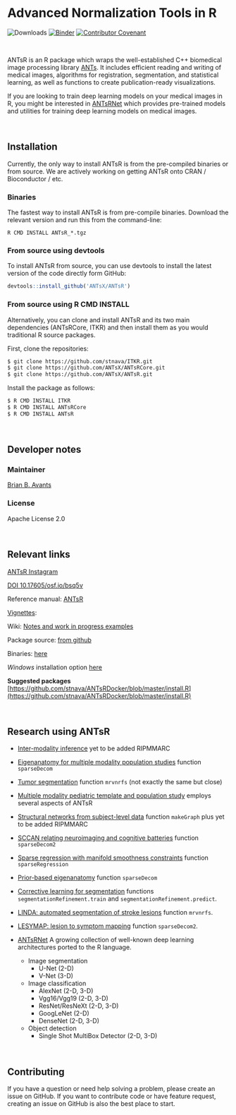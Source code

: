 

<!--
![ants brain](http://i.imgur.com/I2VNWpA.png)
![ants edie](http://i.imgur.com/DcV1NVT.png)
![ants babe](http://i.imgur.com/gwoxI5M.png)
-->
# Advanced Normalization Tools in R

![Downloads](https://img.shields.io/github/downloads/antsx/antsr/total) 
[![Binder](https://mybinder.org/badge_logo.svg)](https://mybinder.org/v2/gh/stnava/ANTsRDocker/master)
[![Contributor Covenant](https://img.shields.io/badge/Contributor%20Covenant-v2.0%20adopted-ff69b4.svg)](code_of_conduct.md)

<br />

ANTsR is an R package which wraps the well-established C++ biomedical image processing library [ANTs](https://github.com/ANTsX/ANTs). It includes efficient reading and writing of medical images, algorithms for registration, segmentation, and statistical learning, as well as functions to create publication-ready visualizations.

If you are looking to train deep learning models on your medical images in R, you might be interested in [ANTsRNet](https://github.com/ANTsX/ANTsPy) which provides pre-trained models and utilities for training deep learning models on medical images.

<br />

## Installation

Currently, the only way to install ANTsR is from the pre-compiled binaries or from source. We are actively working on getting ANTsR onto CRAN / Bioconductor / etc. 

### Binaries

The fastest way to install ANTsR is from pre-compile binaries. Download the relevant version and run this from the command-line:

```
R CMD INSTALL ANTsR_*.tgz
```

### From source using devtools

To install ANTsR from source, you can use devtools to install the latest version of the code directly form GitHub:

```R
devtools::install_github('ANTsX/ANTsR')
```

### From source using R CMD INSTALL

Alternatively, you can clone and install ANTsR and its two main dependencies (ANTsRCore, ITKR) and then install them as you would traditional R source packages.

First, clone the repositories:

```sh
$ git clone https://github.com/stnava/ITKR.git
$ git clone https://github.com/ANTsX/ANTsRCore.git
$ git clone https://github.com/ANTsX/ANTsR.git
```

Install the package as follows:

```sh
$ R CMD INSTALL ITKR
$ R CMD INSTALL ANTsRCore
$ R CMD INSTALL ANTsR
```

<br />

## Developer notes

### Maintainer

[Brian B. Avants](http://stnava.github.io/)

### License

Apache License 2.0

<br />

## Relevant links

[ANTsR Instagram](https://www.instagram.com/antsrx/)

[DOI 10.17605/osf.io/bsq5v](https://osf.io/bsq5v/)

Reference manual:	[ANTsR](https://antsx.github.io/ANTsR/reference/index.html)

[Vignettes](https://antsx.github.io/ANTsR/articles/):

Wiki: [Notes and work in progress examples](https://github.com/ANTsX/ANTsR/wiki)

Package source:	[from github](https://github.com/ANTsX/ANTsR/zipball/master)

Binaries:	[here](http://github.com/ANTsX/ANTsR/releases/)

*Windows* installation option [here](https://github.com/ANTsX/ANTsR/wiki/Installing-ANTsR-on-Windows-10-(using-WSL2))

**Suggested packages** [https://github.com/stnava/ANTsRDocker/blob/master/install.R](https://github.com/stnava/ANTsRDocker/blob/master/install.R)

<br />

## Research using ANTsR

* [Inter-modality inference](http://www.ncbi.nlm.nih.gov/pubmed/25449745) yet to be added RIPMMARC

* [Eigenanatomy for multiple modality population studies](http://www.ncbi.nlm.nih.gov/pubmed/25448483) function `sparseDecom`

* [Tumor segmentation](http://www.ncbi.nlm.nih.gov/pubmed/25433513) function `mrvnrfs` (not exactly the same but close)

* [Multiple modality pediatric template and population study](http://www.nature.com/articles/sdata20153) employs several aspects of ANTsR

* [Structural networks from subject-level data](http://www.ncbi.nlm.nih.gov/pubmed/25320792) function `makeGraph` plus yet to be added RIPMMARC

* [SCCAN relating neuroimaging and cognitive batteries](http://www.ncbi.nlm.nih.gov/pmc/articles/PMC3911786/) function `sparseDecom2`

* [Sparse regression with manifold smoothness constraints](http://www.ncbi.nlm.nih.gov/pubmed/24683960) function `sparseRegression`

* [Prior-based eigenanatomy](http://www.ncbi.nlm.nih.gov/pubmed/24852460) function `sparseDecom`

* [Corrective learning for segmentation](http://www.ncbi.nlm.nih.gov/pmc/articles/PMC3049832/) functions `segmentationRefinement.train` and `segmentationRefinement.predict`.

* [LINDA: automated segmentation of stroke lesions](https://www.ncbi.nlm.nih.gov/pubmed/26756101) function `mrvnrfs`.

* [LESYMAP: lesion to symptom mapping](https://www.ncbi.nlm.nih.gov/pubmed/28882479) function `sparseDecom2`.

* [ANTsRNet](https://github.com/ntustison/ANTsRNet)  A growing collection of well-known deep learning
architectures ported to the R language.
    * Image segmentation
        * U-Net (2-D)
        * V-Net (3-D)
    * Image classification
        * AlexNet (2-D, 3-D)
        * Vgg16/Vgg19 (2-D, 3-D)
        * ResNet/ResNeXt (2-D, 3-D)
        * GoogLeNet (2-D)
        * DenseNet (2-D, 3-D)
    * Object detection
        * Single Shot MultiBox Detector (2-D, 3-D)

<br />

## Contributing

If you have a question or need help solving a problem, please create an issue on GitHub. If you want to contribute code or have feature request, creating an issue on GitHub is also the best place to start.
